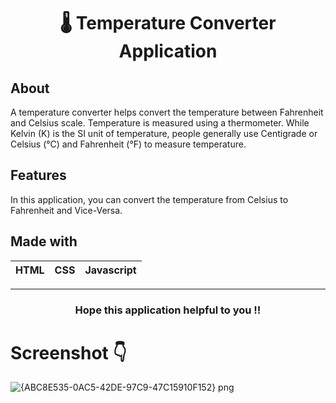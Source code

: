 <h1 align="center">🌡️ Temperature Converter Application</h1>

## About
A temperature converter helps convert the temperature between Fahrenheit and Celsius scale. Temperature is measured using a thermometer. While Kelvin (K) is the SI unit of 
temperature, people generally use Centigrade or Celsius (°C) and Fahrenheit (°F) to measure temperature.

## Features
In this application, you can convert the temperature from Celsius to Fahrenheit and Vice-Versa.

## Made with
|HTML|CSS|Javascript|
|---|---|---|

---
<h3 align="center">Hope this application helpful to you !!</h3>


# Screenshot 👇
![{ABC8E535-0AC5-42DE-97C9-47C15910F152} png](https://user-images.githubusercontent.com/70909882/115557379-49803100-a2cf-11eb-8612-b5b4a24e51d4.jpg)
